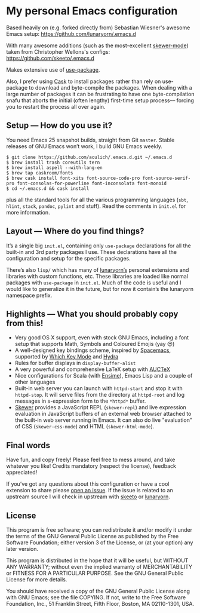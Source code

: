# My personal Emacs configuration #

Based heavily on (e.g. forked directly from) Sebastian Wiesner's awesome Emacs setup: https://github.com/lunaryorn/.emacs.d

With many awesome additions (such as the most-excellent [skewer-mode](https://github.com/skeeto/.emacs.d#skewer)) taken from Christopher Wellons's configs: https://github.com/skeeto/.emacs.d


Makes extensive use of [use-package](https://github.com/jwiegley/use-package).

Also, I prefer using [Cask](https://github.com/cask/cask) to install packages rather than rely on use-package to download and byte-compile the packages. When dealing with a large number of packages it can be frustrating to have one byte-compilation snafu that aborts the initial (often lengthy) first-time setup process–– forcing you to restart the process all over again.

## Setup — How do you use it? ##

You need Emacs 25 snapshot builds, straight from Git `master`.  Stable releases of GNU Emacs won’t work, I build GNU Emacs weekly.

```console
$ git clone https://github.com/aculich/.emacs.d.git ~/.emacs.d
$ brew install trash coreutils tern
$ brew install aspell --with-lang-en
$ brew tap caskroom/fonts
$ brew cask install font-xits font-source-code-pro font-source-serif-pro font-consolas-for-powerline font-inconsolata font-monoid
$ cd ~/.emacs.d && cask install
```

plus all the standard tools for all the various programming languages (`sbt`, `hlint`, `stack`, `pandoc`, `pylint` and stuff).  Read the comments in `init.el` for more information.

## Layout — Where do you find things? ##

It’s a single big `init.el`, containing only `use-package` declarations for all the built-in and 3rd party packages I use.  These declarations have all the configuration and setup for the specific packages.

There’s also `lisp/` which has many of [lunaryorn’s](https://github.com/lunaryorn/.emacs.d) personal extensions and libraries with custom functions, etc.  These libraries are loaded like normal packages with `use-package` in `init.el`. Much of the code is useful and I would like to generalize it in the future, but for now it contain’s the lunaryorn namespace prefix.

## Highlights — What you should probably copy from this! ##

- Very good OS X support, even with stock GNU Emacs, including a font setup that supports Math, Symbols and Coloured Emojis (yay 😍)
- A well-designed key bindings scheme, inspired by [Spacemacs][], supported by
  [Which Key Mode][] and [Hydra][]
- Rules for buffer displays in `display-buffer-alist`
- A very powerful and comprehensive LaTeX setup with [AUCTeX][]
- Nice configurations for Scala (with [Ensime][]), Emacs Lisp and a couple of
  other languages
- Built-in web server you can launch with `httpd-start` and stop it with `httpd-stop`. It will serve files from the directory at `httpd-root` and log messages in s-expression form to the `*httpd*` buffer.
- [Skewer][] provides a JavaScript REPL (`skewer-repl`) and live expression evaluation in JavaScript buffers of an external web browser attached to the built-in web server running in Emacs. It can also do live "evaluation" of CSS (`skewer-css-mode`) and HTML (`skewer-html-mode`).


[Spacemacs]: http://spacemacs.org
[Which Key Mode]: https://github.com/justbur/emacs-which-key
[Hydra]: https://github.com/abo-abo/hydra
[AUCTeX]: https://www.gnu.org/software/auctex/
[Ensime]: http://ensime.github.io
[Skewer]: https://github.com/skeeto/.emacs.d#skewer

## Final words ##

Have fun, and copy freely!  Please feel free to mess around, and take whatever
you like!  Credits mandatory (respect the license), feedback appreciated!

If you’ve got any questions about this configuration or have a cool extension to
share please [open an issue](https://github.com/aculich/.emacs.d/issues/new). If the issue is related to an upstream source I will check in upstream with [skeeto](https://github.com/skeeto/.emacs.d/issues) or [lunaryorn](https://github.com/lunaryorn/.emacs.d/issues).

## License ##

This program is free software; you can redistribute it and/or modify it under
the terms of the GNU General Public License as published by the Free Software
Foundation; either version 3 of the License, or (at your option) any later
version.

This program is distributed in the hope that it will be useful, but WITHOUT ANY
WARRANTY; without even the implied warranty of MERCHANTABILITY or FITNESS FOR A
PARTICULAR PURPOSE.  See the GNU General Public License for more details.

You should have received a copy of the GNU General Public License along with GNU
Emacs; see the file COPYING.  If not, write to the Free Software Foundation,
Inc., 51 Franklin Street, Fifth Floor, Boston, MA 02110-1301, USA.
